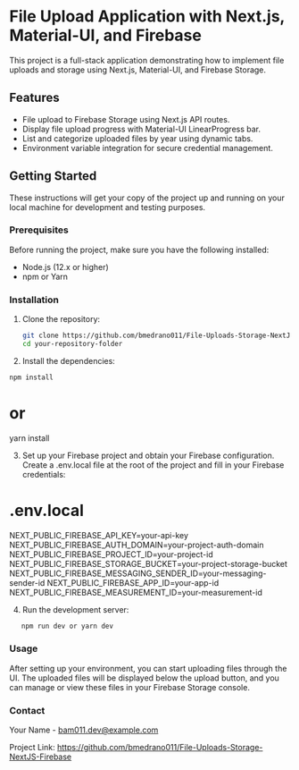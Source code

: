 # File Upload Application with Next.js, Material-UI, and Firebase

This project is a full-stack application demonstrating how to implement file uploads and storage using Next.js, Material-UI, and Firebase Storage.

## Features

- File upload to Firebase Storage using Next.js API routes.
- Display file upload progress with Material-UI LinearProgress bar.
- List and categorize uploaded files by year using dynamic tabs.
- Environment variable integration for secure credential management.

## Getting Started

These instructions will get your copy of the project up and running on your local machine for development and testing purposes.

### Prerequisites

Before running the project, make sure you have the following installed:

- Node.js (12.x or higher)
- npm or Yarn

### Installation

1. Clone the repository:

   ```sh
   git clone https://github.com/bmedrano011/File-Uploads-Storage-NextJS-Firebase.git
   cd your-repository-folder
   ```

2. Install the dependencies:

```sh
npm install
```

# or

yarn install

3. Set up your Firebase project and obtain your Firebase configuration. Create a .env.local file at the root of the project and fill in your Firebase credentials:

# .env.local

NEXT_PUBLIC_FIREBASE_API_KEY=your-api-key
NEXT_PUBLIC_FIREBASE_AUTH_DOMAIN=your-project-auth-domain
NEXT_PUBLIC_FIREBASE_PROJECT_ID=your-project-id
NEXT_PUBLIC_FIREBASE_STORAGE_BUCKET=your-project-storage-bucket
NEXT_PUBLIC_FIREBASE_MESSAGING_SENDER_ID=your-messaging-sender-id
NEXT_PUBLIC_FIREBASE_APP_ID=your-app-id
NEXT_PUBLIC_FIREBASE_MEASUREMENT_ID=your-measurement-id

4. Run the development server:

```sh
   npm run dev or yarn dev
```

### Usage

After setting up your environment, you can start uploading files through the UI. The uploaded files will be displayed below the upload button, and you can manage or view these files in your Firebase Storage console.

### Contact

Your Name - bam011.dev@example.com

Project Link: https://github.com/bmedrano011/File-Uploads-Storage-NextJS-Firebase
